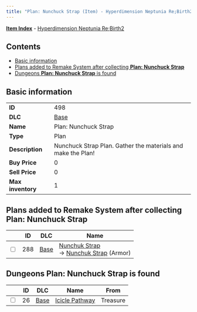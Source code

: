 ```yaml
---
title: "Plan: Nunchuck Strap (Item) - Hyperdimension Neptunia Re;Birth2"
---
```


[**Item Index**](/neptunia/rb2/item/index.html) - [Hyperdimension Neptunia Re;Birth2](/neptunia/rb2)

## Contents

- [Basic information](#basic-information)
- [Plans added to Remake System after collecting **Plan: Nunchuck Strap**](#plans-added-to-remake-system-after-collecting-plan-nunchuck-strap)
- [Dungeons **Plan: Nunchuck Strap** is found](#dungeons-plan-nunchuck-strap-is-found)

## Basic information

|   |   |
| -- | -- |
| **ID** | 498 |
| **DLC** | [Base](/neptunia/rb2/dlc/0-base.html) |
| **Name** | Plan: Nunchuck Strap |
| **Type** | Plan |
| **Description** | Nunchuck Strap Plan. Gather the materials and make the Plan! |
| **Buy Price** | 0 |
| **Sell Price** | 0 |
| **Max inventory** | 1 |

## Plans added to Remake System after collecting **Plan: Nunchuck Strap**

|    | ID | DLC | Name |
| -- | -- | --- | ---- |
| <input type="checkbox" id="rb2-remake-0-288" class="trackbox" /> | 288 | [Base](/neptunia/rb2/dlc/0-base.html) | [Nunchuk Strap](/neptunia/rb2/remake/0-288-nunchuk-strap.html)<br />→ [Nunchuk Strap](/neptunia/rb2/item/0-1653-nunchuk-strap.html) (Armor) |

## Dungeons **Plan: Nunchuck Strap** is found

|    | ID | DLC | Name | From |
| -- | -- | --- | ---- | ---- |
| <input type="checkbox" id="rb2-dungeon-0-26" class="trackbox" /> | 26 | [Base](/neptunia/rb2/dlc/0-base.html) | [Icicle Pathway](/neptunia/rb2/dungeon/0-26-icicle-pathway.html) | Treasure |